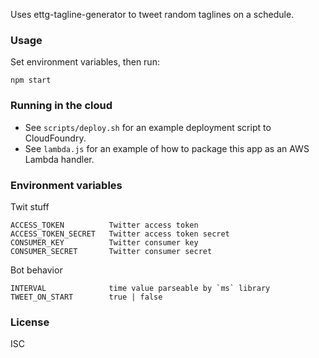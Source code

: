 Uses ettg-tagline-generator to tweet random taglines on a schedule.

### Usage
Set environment variables, then run:

    npm start

### Running in the cloud
* See `scripts/deploy.sh` for an example deployment script to CloudFoundry.
* See `lambda.js` for an example of how to package this app as an AWS Lambda handler.

### Environment variables
Twit stuff

    ACCESS_TOKEN          Twitter access token
    ACCESS_TOKEN_SECRET   Twitter access token secret
    CONSUMER_KEY          Twitter consumer key
    CONSUMER_SECRET       Twitter consumer secret

Bot behavior

    INTERVAL              time value parseable by `ms` library
    TWEET_ON_START        true | false

### License
ISC
